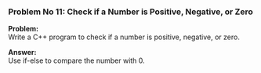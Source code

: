 ### Problem No 11: Check if a Number is Positive, Negative, or Zero

**Problem:**  
Write a C++ program to check if a number is positive, negative, or zero.

**Answer:**  
Use if-else to compare the number with 0.
